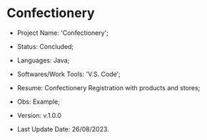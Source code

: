 # Confectionery

- Project Name: 'Confectionery';
- Status: Concluded;
- Languages: Java;
- Softwares/Work Tools: 'V.S. Code';
- Resume: Confectionery Registration with products and stores;
- Obs: Example;
- Version: v.1.0.0

- Last Update Date: 26/08/2023.

##
